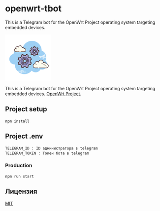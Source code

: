 # openwrt-tbot

This is a Telegram bot for the OpenWrt Project operating system targeting embedded devices.

![OpenWrt Telegram Bot Logo](logo.png)

This is a Telegram bot for the OpenWrt Project operating system targeting embedded devices. [OpenWrt Project](https://openwrt.org/).

## Project setup

```
npm install
```

## Project .env

```
TELEGRAM_ID : ID администратора в telegram
TELEGRAM_TOKEN : Токен бота в telegram
```

### Production

```
npm run start
```

## Лицензия

[MIT](LICENSE)
